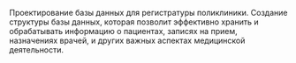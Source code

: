 Проектирование базы данных для регистратуры поликлиники. Создание структуры базы данных, которая позволит эффективно хранить и обрабатывать информацию о пациентах, записях на прием, назначениях врачей, и других важных аспектах медицинской деятельности.
